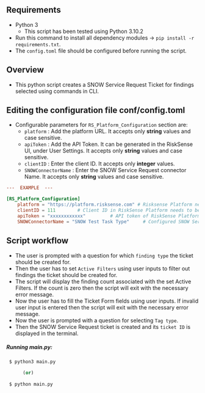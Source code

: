 ## Requirements

 - Python 3
    - This script has been tested using Python 3.10.2
 - Run this command to install all dependency modules -> `pip install -r requirements.txt`.
 - The `config.toml` file should be configured before running the script.


## Overview

 - This python script creates a SNOW Service Request Ticket for findings selected using commands in CLI.


## Editing the configuration file conf/config.toml

 - Configurable parameters for `RS_Platform_Configuration` section are:
	- `platform` : Add the platform URL. It accepts only __string__ values and case sensitive.
	- `apiToken` : Add the API Token. It can be generated in the RiskSense UI, under User Settings. It accepts only __string__ values and case sensitive.
	- `clientID` : Enter the client ID. It accepts only __integer__ values.	 
	- `SNOWConnectorName` : Enter the SNOW Service Request connector Name. It accepts only __string__ values and case sensitive.


```toml
---  EXAMPLE  ---

[RS_Platform_Configuration]
	platform = "https://platform.risksense.com" # Risksense Platform needs to be filled
	clientID = 111        # Client ID in RiskSense Platform needs to be filled
	apiToken = "xxxxxxxxxxxx"         # API token of RiskSense Platform accont needs to be filled	
	SNOWConnectorName = "SNOW Test Task Type"     # Configured SNOW Service Request connector in RS Platform

```

## Script workflow

 - The user is prompted with a question for which `finding type` the ticket should be created for.
 - Then the user has to set `Active Filters` using user inputs to filter out findings the ticket should be created for.
 - The script will display the finding count associated with the set Active Filters. If the count is zero then the script will exit with the necessary error message.
 - Now the user has to fill the Ticket Form fields using user inputs. If invalid user input is entered then the script will exit with the necessary error message.
 - Now the user is prompted with a question for selecting `Tag type`.
 - Then the SNOW Service Request ticket is created and its `ticket ID` is displayed in the terminal.


##### Running main.py:
```python
 $ python3 main.py

      (or)
      
 $ python main.py
```